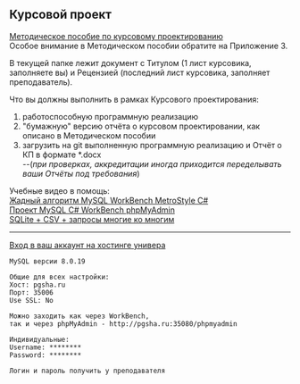 ## Курсовой проект

[Методическое пособие по курсовому проектированию](https://pcoding.ru/pdf/CourseProject.pdf)  
Особое внимание в Методическом пособии обратите на Приложение 3.

В текущей папке лежит документ с Титулом (1 лист курсовика, заполняете вы) и Рецензией (последний лист курсовика, заполняет преподаватель).  

Что вы должны выполнить в рамках Курсового проектирования:  
1) работоспособную программную реализацию  
2) "бумажную" версию отчёта о курсовом проектировании, как описано в Методическом пособии  
3) загрузить на git выполненную программную реализацию и Отчёт о КП в формате *.docx  
--(*при проверках, аккредитации иногда приходится переделывать ваши Отчёты под требования*)  

Учебные видео в помощь:  
[Жадный алгоритм MySQL WorkBench MetroStyle C#](https://youtu.be/ThsrS96wBnc)  
[Проект MySQL C# WorkBench phpMyAdmin](https://youtu.be/Y9sIPmtrLnQ)  
[SQLite + CSV + запросы многие ко многим](https://youtu.be/K1EqyVOkv70)  

---  

[Вход в ваш аккаунт на хостинге универа](http://pgsha.ru:35080/phpmyadmin)  
```
MySQL версии 8.0.19

Общие для всех настройки:
Хост: pgsha.ru
Порт: 35006
Use SSL: No

Можно заходить как через WorkBench, 
так и через phpMyAdmin - http://pgsha.ru:35080/phpmyadmin

Индивидуальные:
Username: ********
Password: ********

Логин и пароль получить у преподавателя  
```